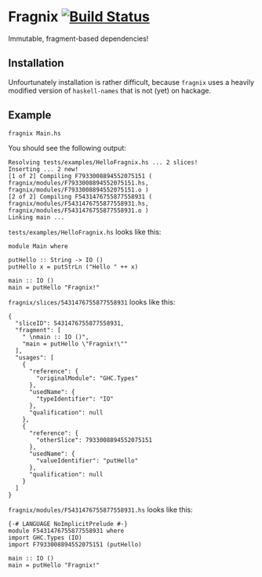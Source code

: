 
Fragnix [![Build Status](https://travis-ci.org/phischu/fragnix.svg?branch=master)](https://travis-ci.org/phischu/fragnix)
=======

Immutable, fragment-based dependencies!

Installation
------------

Unfourtunately installation is rather difficult, because `fragnix` uses a heavily modified version of `haskell-names` that is not (yet) on hackage.

Example
-------

    fragnix Main.hs

You should see the following output:

    Resolving tests/examples/HelloFragnix.hs ... 2 slices!
    Inserting ... 2 new!
    [1 of 2] Compiling F7933008894552075151 ( fragnix/modules/F7933008894552075151.hs, fragnix/modules/F7933008894552075151.o )
    [2 of 2] Compiling F5431476755877558931 ( fragnix/modules/F5431476755877558931.hs, fragnix/modules/F5431476755877558931.o )
    Linking main ...

`tests/examples/HelloFragnix.hs` looks like this:

    module Main where
    
    putHello :: String -> IO ()
    putHello x = putStrLn ("Hello " ++ x)
    
    main :: IO ()
    main = putHello "Fragnix!"

`fragnix/slices/5431476755877558931` looks like this:

    {
      "sliceID": 5431476755877558931,
      "fragment": [
        " \nmain :: IO ()",
        "main = putHello \"Fragnix!\""
      ],
      "usages": [
        {
          "reference": {
            "originalModule": "GHC.Types"
          },
          "usedName": {
            "typeIdentifier": "IO"
          },
          "qualification": null
        },
        {
          "reference": {
            "otherSlice": 7933008894552075151
          },
          "usedName": {
            "valueIdentifier": "putHello"
          },
          "qualification": null
        }
      ]
    }

`fragnix/modules/F5431476755877558931.hs` looks like this:

    {-# LANGUAGE NoImplicitPrelude #-}
    module F5431476755877558931 where
    import GHC.Types (IO)
    import F7933008894552075151 (putHello)
     
    main :: IO ()
    main = putHello "Fragnix!"
